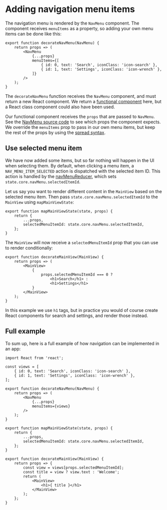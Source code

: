 ---
---

# Adding navigation menu items

The navigation menu is rendered by the `NavMenu` component. The component
receives `menuItems` as a property, so adding your own menu items can be done
like this:

```
export function decorateNavMenu(NavMenu) {
    return props => (
        <NavMenu
            {...props}
            menuItems={[
                { id: 0, text: 'Search', iconClass: 'icon-search' },
                { id: 1, text: 'Settings', iconClass: 'icon-wrench' },
            ]}
        />
    );
}
```

The `decorateNavMenu` function receives the `NavMenu` component, and must return
a new React component. We return a
[functional component](https://facebook.github.io/react/docs/components-and-props.html#functional-and-class-components)
here, but a React class component could also have been used.

Our functional component receives the `props` that are passed to `NavMenu`. See
the
[NavMenu source code](https://github.com/NordicSemiconductor/pc-nrfconnect-launcher/blob/master/src/legacy/components/NavMenu.jsx)
to see which props the component expects. We override the `menuItems` prop to
pass in our own menu items, but keep the rest of the props by using the
[spread syntax](https://developer.mozilla.org/en/docs/Web/JavaScript/Reference/Operators/Spread_operator).

## Use selected menu item

We have now added some items, but so far nothing will happen in the UI when
selecting them. By default, when clicking a menu item, a
`NAV_MENU_ITEM_SELECTED` action is dispatched with the selected item ID. This
action is handled by the
[navMenuReducer](https://github.com/NordicSemiconductor/pc-nrfconnect-launcher/blob/master/src/legacy/app/reducers/navMenuReducer.js),
which sets `state.core.navMenu.selectedItemId`.

Let us say you want to render different content in the `MainView` based on the
selected menu item. Then pass `state.core.navMenu.selectedItemId` to the
`MainView` using `mapMainViewState`:

```
export function mapMainViewState(state, props) {
    return {
        ...props,
        selectedMenuItemId: state.core.navMenu.selectedItemId,
    };
}
```

The `MainView` will now receive a `selectedMenuItemId` prop that you can use to
render conditionally:

```
export function decorateMainView(MainView) {
    return props => (
        <MainView>
            {
                props.selectedMenuItemId === 0 ?
                    <h1>Search</h1> :
                    <h1>Settings</h1>
            }
        </MainView>
    );
}
```

In this example we use `h1` tags, but in practice you would of course create
React components for search and settings, and render those instead.

## Full example

To sum up, here is a full example of how navigation can be implemented in an
app:

```
import React from 'react';

const views = [
    { id: 0, text: 'Search', iconClass: 'icon-search' },
    { id: 1, text: 'Settings', iconClass: 'icon-wrench' },
];

export function decorateNavMenu(NavMenu) {
    return props => (
        <NavMenu
            {...props}
            menuItems={views}
        />
    );
}

export function mapMainViewState(state, props) {
    return {
        ...props,
        selectedMenuItemId: state.core.navMenu.selectedItemId,
    };
}

export function decorateMainView(MainView) {
    return props => {
        const view = views[props.selectedMenuItemId];
        const title = view ? view.text : 'Welcome';
        return (
            <MainView>
                <h1>{ title }</h1>
            </MainView>
        );
    };
}
```
